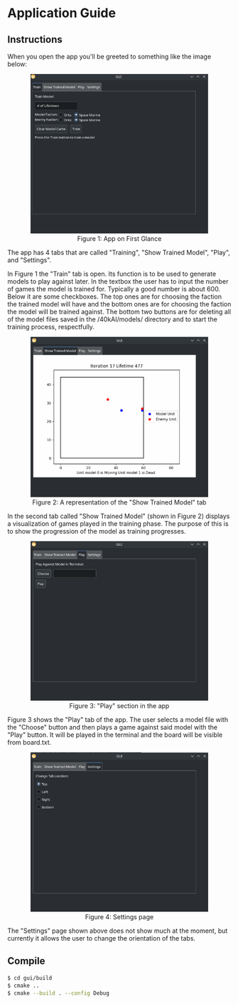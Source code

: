 # Application Guide

## Instructions

When you open the app you'll be greeted to something like the image below:
<p align="center">
  <img src="../assets/home_app.png" width=400/>
  <br>Figure 1: App on First Glance
</p>
The app has 4 tabs that are called "Training", "Show Trained Model", "Play", and "Settings".

In Figure 1 the "Train" tab is open. Its function is to be used to generate models to play against later. In the textbox the user has to input the number of games the model is trained for. Typically a good number is about 600. Below it are some checkboxes. The top ones are for choosing the faction the trained model will have and the bottom ones are for choosing the faction the model will be trained against. The bottom two buttons are for deleting all of the model files saved in the /40kAI/models/ directory and to start the training process, respectfully. 

<p align="center">
    <img src="../assets/show_trained_model.png" width=400>
    <br>Figure 2: A representation of the "Show Trained Model" tab
</p>

In the second tab called "Show Trained Model" (shown in Figure 2) displays a visualization of games played in the training phase. The purpose of this is to show the progression of the model as training progresses. 

<p align="center">
    <img src="../assets/play.png" width=400>
    <br>Figure 3: "Play" section in the app
</p>

Figure 3 shows the "Play" tab of the app. The user selects a model file with the "Choose" button and then plays a game against said model with the "Play" button. It will be played in the terminal and the board will be visible from board.txt.

<p align="center">
    <img src="../assets/Settings.png" width=400>
    <br>Figure 4: Settings page
</p>

The "Settings" page shown above does not show much at the moment, but currently it allows the user to change the orientation of the tabs. 

## Compile

```bash
$ cd gui/build
$ cmake ..
$ cmake --build . --config Debug
```